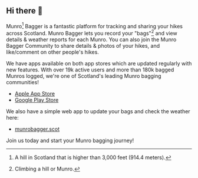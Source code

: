 ## Hi there 👋

Munro[^munro] Bagger is a fantastic platform for tracking and sharing your hikes across Scotland.
Munro Bagger lets you record your "bags"[^bag] and view details & weather reports for each Munro. You can also join the Munro Bagger Community to share details & photos of your hikes, and like/comment on other people's hikes. 

We have apps available on both app stores which are updated regularly with new features. With over 19k active users and more than 180k bagged Munros logged, we're one of Scotland's leading Munro bagging communities!
- [Apple App Store](https://apps.apple.com/gb/app/munro-bagger/id6445983014)
- [Google Play Store](https://play.google.com/store/apps/details?id=scot.munrobagger.android)

We also have a simple web app to update your bags and check the weather here:
- [munrobagger.scot](https://munrobagger.scot)

Join us today and start your Munro bagging journey!

[^munro]: A hill in Scotland that is higher than 3,000 feet (914.4 meters).
[^bag]: Climbing a hill or Munro.
